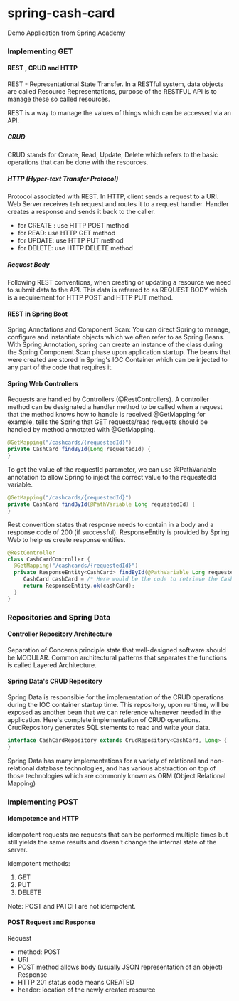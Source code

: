 # spring-cash-card
Demo Application from Spring Academy

### Implementing GET

#### REST , CRUD and HTTP

REST - Representational State Transfer. In a RESTful system,
data objects are called Resource Representations, purpose of
the RESTFUL API is to manage these so called resources.

REST is a way to manage the values of things which can be
accessed via an API.

##### CRUD
CRUD stands for Create, Read, Update, Delete which refers to the
basic operations that can be done with the resources.
##### HTTP (Hyper-text Transfer Protocol)
Protocol associated with REST. In HTTP, client sends a request
to a URI. Web Server receives teh request and routes it to a request handler.
Handler creates a response and sends it back to the caller.

- for CREATE : use HTTP POST method
- for READ: use HTTP GET method
- for UPDATE: use HTTP PUT method
- for DELETE: use HTTP DELETE method

##### Request Body
Following REST conventions, when creating or updating a resource
we need to submit data to the API. This data is referred to as
REQUEST BODY which is a requirement for HTTP POST and HTTP PUT method.

#### REST in Spring Boot

Spring Annotations and Component Scan: You can direct Spring to
manage, configure and instantiate objects which we often refer to as
Spring Beans. With Spring Annotation, spring can create an instance
of the class during the Spring Component Scan phase upon application startup.
The beans that were created are stored in Spring's IOC Container which
can be injected to any part of the code that requires it.


#### Spring Web Controllers
Requests are handled by Controllers (@RestControllers). A controller method can be
designated a handler method to be called when a request that the method knows how
to handle is received
@GetMapping for example, tells the Spring that GET requests/read requests should be handled
by method annotated with @GetMapping.
```java
@GetMapping("/cashcards/{requestedId}")
private CashCard findById(Long requestedId) {
}

```
To get the value of the requestId parameter, we can use @PathVariable annotation to allow
Spring to inject the correct value to the requestedId variable.
```java
@GetMapping("/cashcards/{requestedId}")
private CashCard findById(@PathVariable Long requestedId) {
}

```

Rest convention states that response needs to contain in a body and a response code of 200 (if successful).
ResponseEntity is provided by Spring Web to help us create response entities.
```java
@RestController
class CashCardController {
  @GetMapping("/cashcards/{requestedId}")
  private ResponseEntity<CashCard> findById(@PathVariable Long requestedId) {
     CashCard cashCard = /* Here would be the code to retrieve the CashCard */;
     return ResponseEntity.ok(cashCard);
  }
}

```

### Repositories and Spring Data

#### Controller Repository Architecture

Separation of Concerns principle state that well-designed software should be MODULAR. Common architectural
patterns that separates the functions is called Layered Architecture.

#### Spring Data's CRUD Repository
Spring Data is responsible for the implementation of the CRUD operations during the IOC container
startup time. This repository, upon runtime, will be exposed as another bean that we can reference whenever
needed in the application. Here's complete implementation of CRUD operations. CrudRepository generates SQL stements
to read and write your data.
```java
interface CashCardRepository extends CrudRepository<CashCard, Long> {
}

```

Spring Data has many implementations for a variety of relational and non-relational database technologies, and 
has various abstraction on top of those technologies which are commonly known as ORM (Object Relational Mapping)

### Implementing POST

#### Idempotence and HTTP

idempotent requests are requests that can be performed multiple times but still yields the same results and
doesn't change the internal state of the server.

Idempotent methods:
1. GET
2. PUT
3. DELETE

Note: POST and PATCH are not idempotent.

#### POST Request and Response

Request
- method: POST
- URI
- POST method allows body (usually JSON representation of an object)
Response
- HTTP 201 status code means CREATED
- header: location of the newly created resource